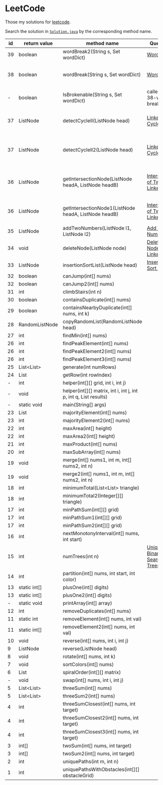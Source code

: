 # LeetCode
Those my solutions for [leetcode](https://www.leetcode.com).

Search the solution in 
[`Solution.java`](https://github.com/skyaugust/LeetCode/blob/master/src/org/wqx/leetcode/Solution.java) 
  by the corresponding method name.

id        | return value  | method name | Question | hint |
------------- | ------------- |-------------|----------|------
39  |boolean   |wordBreak2(String s, Set<String> wordDict)|[Word break](https://leetcode.com/problems/word-break/)|Dp solution
38  | boolean  |wordBreak(String s, Set<String> wordDict)|[Word break](https://leetcode.com/problems/word-break/)|Recurse solution with IsBrokenable help
-   | boolean  | IsBrokenable(String s, Set<String> wordDict) | called by 38-word break
37  | ListNode |detectCycleII(ListNode head)|[Linked List Cycle II](https://leetcode.com/problems/linked-list-cycle-ii/) |locate the intersection point using math trick
37  | ListNode |detectCycleII2(ListNode head)|[Linked List Cycle II](https://leetcode.com/problems/linked-list-cycle-ii/)| locate the intersection point by cutting off the circle
36  | ListNode |getIntersectionNode(ListNode headA, ListNode headB)|[Intersection of Two Linked Lists](https://leetcode.com/problems/intersection-of-two-linked-lists/) | Quick-slow pointers. Other's pretty solution
36  | ListNode |getIntersectionNode1(ListNode headA, ListNode headB)|[Intersection of Two Linked Lists](https://leetcode.com/problems/intersection-of-two-linked-lists/) | Quick-slow pointers. My verbose solution-_-!
35	|	ListNode	|	addTwoNumbers(ListNode l1, ListNode l2)	|	[Add Two Numbers](https://leetcode.com/problems/add-two-numbers/) 
34	|	void	|	deleteNode(ListNode node) 	|	 [Delete Node in a Linked List](https://leetcode.com/problems/delete-node-in-a-linked-list/)
33	|	ListNode	|	insertionSortList(ListNode head) 	|	[Insertion Sort List](https://leetcode.com/problems/insertion-sort-list/)
32	|	 boolean	|	canJump(int[] nums) 
32	|	 boolean	|	canJump2(int[] nums) 
31	|	 int	|	climbStairs(int n) 
30	|	 boolean	|	containsDuplicate(int[] nums) 
29	|	 boolean	|	containsNearbyDuplicate(int[] nums, int k) 
28	|	 RandomListNode	|	copyRandomList(RandomListNode head) 
27	|	 int	|	findMin(int[] nums) 
26	|	 int	|	findPeakElement(int[] nums) 
26	|	 int	|	findPeakElement2(int[] nums) 
26	|	 int	|	findPeakElement3(int[] nums) 
25	|	 List<List<Integer>>	|	generate(int numRows) 
24	|	 List<Integer>	|	getRow(int rowIndex) 
-	|	 int	|	helper(int[][] grid, int i, int j) 
-	|	 void	|	helper(int[][] matrix, int i, int j, int p, int q, List<Integer> results) 
-	|	static void	|	main(String[] args) 
23	|	 List<Integer>	|	majorityElement(int[] nums) 
23	|	 int	|	majorityElement2(int[] nums) 
22	|	 int	|	maxArea(int[] height) 
22	|	 int	|	maxArea2(int[] height) 
21	|	 int	|	maxProduct(int[] nums) 
20	|	 int	|	maxSubArray(int[] nums) 
19	|	 void	|	merge(int[] nums1, int m, int[] nums2, int n) 
19	|	 void	|	merge2(int[] nums1, int m, int[] nums2, int n) 
18	|	 int	|	minimumTotal(List<List<Integer>> triangle) 
18	|	 int	|	minimumTotal2(Integer[][] triangle) 
17	|	 int	|	minPathSum(int[][] grid) 
17	|	 int	|	minPathSum1(int[][] grid) 
17	|	 int	|	minPathSum2(int[][] grid) 
16	|	 int	|	nextMonotonyInterval(int[] nums, int start) 
15	|	 int	|	numTrees(int n) 	|	[Unique Binary Search Trees ](https://leetcode.com/problems/unique-binary-search-trees/) 	|	Catalan number, dp
14	|	 int	|	partition(int[] nums, int start, int color) 
13	|	static int[]	|	plusOne(int[] digits) 
13	|	static int[]	|	plusOne2(int[] digits) 
-	|	static void	|	printArray(int[] array) 
12	|	 int	|	removeDuplicates(int[] nums) 
11	|	static int	|	removeElement(int[] nums, int val) 
11	|	static int[]	|	removeElement2(int[] nums, int val) 
10	|	 void	|	reverse(int[] nums, int i, int j) 
9	|	 ListNode	|	reverse(ListNode head) 
8	|	 void	|	rotate(int[] nums, int k) 
7	|	 void	|	sortColors(int[] nums) 
6	|	 List<Integer>	|	spiralOrder(int[][] matrix) 
-	|	 void	|	swap(int[] nums, int i, int j) 
5	|	 List<List<Integer>>	|	threeSum(int[] nums) 
5	|	 List<List<Integer>>	|	threeSum2(int[] nums) 
4	|	 int	|	threeSumClosest(int[] nums, int target) 
4	|	 int	|	threeSumClosest2(int[] nums, int target) 
4	|	 int	|	threeSumClosest3(int[] nums, int target) 
3	|	 int[]	|	twoSum(int[] nums, int target) 
3	|	 int[]	|	twoSum2(int[] nums, int target) 
2	|	 int	|	uniquePaths(int m, int n) 
1	|	 int	|	uniquePathsWithObstacles(int[][] obstacleGrid) 

